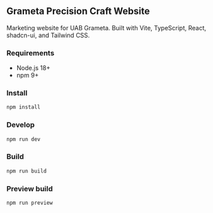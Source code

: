 ## Grameta Precision Craft Website

Marketing website for UAB Grameta. Built with Vite, TypeScript, React, shadcn-ui, and Tailwind CSS.

### Requirements
- Node.js 18+
- npm 9+

### Install
```sh
npm install
```

### Develop
```sh
npm run dev
```

### Build
```sh
npm run build
```

### Preview build
```sh
npm run preview
```
